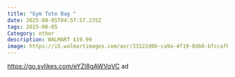 ```yaml
---
title: "Gym Tote Bag "
date: 2025-08-05T04:57:57.235Z
tags: 2025-08-05
Category: other
description: WALMART $19.99
image: https://i5.walmartimages.com/asr/33122d0b-ca9a-4f19-8db8-bfccafb1d6cd.ed28092877a287486b8fcaee96a73b7c.jpeg?odnHeight=2000&odnWidth=2000&odnBg=FFFFFF
---
```

https://go.sylikes.com/eYZl8gAWVqVC ad
